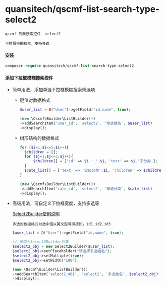 # quansitech/qscmf-list-search-type-select2
```text
qscmf 列表搜索控件--select2

下拉框模糊搜索，支持多选
```

#### 安装

```php
composer require quansitech/qscmf-list-search-type-select2
```

#### 添加下拉框模糊搜索控件

+ 简单用法，添加单选下拉框模糊搜索筛选项
  + 键值对数据格式 
     ```php
    $user_list = D("User")->getField("id,name", true);
    
    (new \Qscmf\Builder\ListBuilder())
    ->addSearchItem('user_id', 'select2', '单选姓名', $user_list)
    ->display();
    
    ```
  
  + 树形结构的数据格式
    ```php
    for ($i=1;$i<=5;$i++){
      $children = [];
      for ($j=1;$j<=3;$j++){
          $children[] = ['id' => $i.'_'.$j, 'text' => $j.'子分类'];
      }
      $cate_list[] = ['text' => '父级分类'.$i, 'children' => $children];
    }
    
    (new \Qscmf\Builder\ListBuilder())
    ->addSearchItem('cate_id', 'select2', '单选分类', $cate_list)
    ->display();
    
    ```
  

+ 高级用法，可自定义下拉框宽度，支持多选等
  
  [Select2Builder使用说明](https://github.com/quansitech/qscmf-list-search-type-select2/blob/master/Select2Builder.md)
  
  ```text
  多选的数据格式为选中值以英文逗号拼接如，id1,id2,id3
  ```
    
  ```php
  $user_list = D("User")->getField("id,name", true);
  
  // 该值为Select2Builder对象 
  $select2_obj = new Select2Builder($user_list);
  $select2_obj->setPlaceholder("请选择多选姓名");
  $select2_obj->setMultiple(true);
  $select2_obj->setWidth("100");
  
  (new \Qscmf\Builder\ListBuilder())
  ->addSearchItem('select2_obj', 'select2', '多选姓名', $select2_obj)
  ->display();  
  ```  
